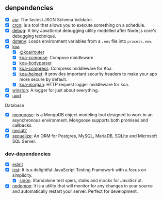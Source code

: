 ## denpendencies

- [x] [ajv](https://github.com/ajv-validator/ajv): The fastest JSON Schema Validator. 
- [x] [cron](https://github.com/kelektiv/node-cron): is a tool that allows you to execute something on a schedule.
- [x] [debug](https://www.npmjs.com/package/debug): A tiny JavaScript debugging utility modelled after Node.js core's debugging technique.
- [x] [dotenv](https://www.npmjs.com/package/dotenv): Loads environment variables from a `.env` file into `process.env`.
- [x] [koa](https://koajs.com)
  - [x] [@koa/router](https://www.npmjs.com/package/@koa/router)
  - [x] [koa-compose](https://www.npmjs.com/package/koa-compose): Compose middleware.
  - [x] [koa-bodyparser](https://www.npmjs.com/package/koa-bodyparser)
  - [x] [koa-compress](https://www.npmjs.com/package/koa-compress): Compress middleware for Koa.
  - [x] [koa-helmet](https://www.npmjs.com/package/koa-helmet): It provides important security headers to make your app more secure by default.
  - [x] [koa-morgan](https://www.npmjs.com/package/koa-morgan): HTTP request logger middleware for koa.
- [x] [winston](https://www.npmjs.com/package/winston): A logger for just about everything.
- [x] [uuid](https://www.npmjs.com/package/uuid)

Database

- [x] [mongoose](https://github.com/Automattic/mongoose): is a MongoDB object modeling tool designed to work in an asynchronous environment. Mongoose supports both promises and callbacks.
- [x] [mysql2](https://www.npmjs.com/package/mysql2)
- [x] [sequelize](https://sequelize.org/): An ORM for Postgres, MySQL, MariaDB, SQLite and Microsoft SQL Server.

### dev-dependencies

- [x] [eslint](https://eslint.org)
- [x] [jest](https://jestjs.io): It is a delightful JavaScript Testing Framework with a focus on simplicity.
  - [x] [sinon](https://sinonjs.org): Standalone test spies, stubs and mocks for JavaScript.
- [x] [nodemon](https://nodemon.io): It is a utility that will monitor for any changes in your source and automatically restart your server. Perfect for development.
